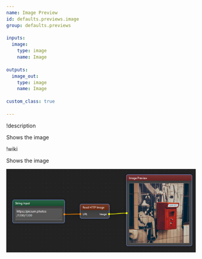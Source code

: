 ```yaml
---
name: Image Preview
id: defaults.previews.image
group: defaults.previews

inputs:
  image:
    type: image
    name: Image

outputs:
  image_out:
    type: image
    name: Image

custom_class: true

---
```


!description

Shows the image

!wiki

Shows the image

![Preview node in action](wiki/preview.png)
